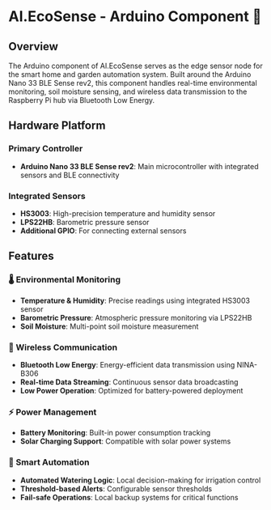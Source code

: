 # AI.EcoSense - Arduino Component 🌿

## Overview

The Arduino component of AI.EcoSense serves as the edge sensor node for the smart home and garden automation system. Built around the Arduino Nano 33 BLE Sense rev2, this component handles real-time environmental monitoring, soil moisture sensing, and wireless data transmission to the Raspberry Pi hub via Bluetooth Low Energy.

## Hardware Platform

### Primary Controller
- **Arduino Nano 33 BLE Sense rev2**: Main microcontroller with integrated sensors and BLE connectivity

### Integrated Sensors
- **HS3003**: High-precision temperature and humidity sensor
- **LPS22HB**: Barometric pressure sensor
- **Additional GPIO**: For connecting external sensors


## Features

### 🌡️ Environmental Monitoring
- **Temperature & Humidity**: Precise readings using integrated HS3003 sensor
- **Barometric Pressure**: Atmospheric pressure monitoring via LPS22HB
- **Soil Moisture**: Multi-point soil moisture measurement

### 📡 Wireless Communication
- **Bluetooth Low Energy**: Energy-efficient data transmission using NINA-B306
- **Real-time Data Streaming**: Continuous sensor data broadcasting
- **Low Power Operation**: Optimized for battery-powered deployment

### ⚡ Power Management
- **Battery Monitoring**: Built-in power consumption tracking
- **Solar Charging Support**: Compatible with solar power systems

### 🔧 Smart Automation
- **Automated Watering Logic**: Local decision-making for irrigation control
- **Threshold-based Alerts**: Configurable sensor thresholds
- **Fail-safe Operations**: Local backup systems for critical functions

